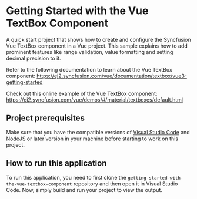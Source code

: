 # Getting Started with the Vue TextBox Component

A quick start project that shows how to create and configure the Syncfusion Vue TextBox component in a Vue project. This sample explains how to add prominent features like range validation, value formatting and setting decimal precision to it.
 
Refer to the following documentation to learn about the Vue TextBox component: 
https://ej2.syncfusion.com/vue/documentation/textbox/vue3-getting-started   

Check out this online example of the Vue TextBox component:
https://ej2.syncfusion.com/vue/demos/#/material/textboxes/default.html   

## Project prerequisites
Make sure that you have the compatible versions of [Visual Studio Code](https://code.visualstudio.com/download ) and [NodeJS](https://nodejs.org/en/download) or later version in your machine before starting to work on this project.

## How to run this application
To run this application, you need to first clone the `getting-started-with-the-vue-textbox-component` repository and then open it in Visual Studio Code. Now, simply build and run your project to view the output.